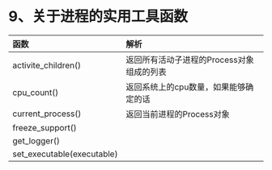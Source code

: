 # 9、关于进程的实用工具函数

| 函数 | 解析 |
| :--- | :--- |
| activite\_children\(\) | 返回所有活动子进程的Process对象组成的列表 |
| cpu\_count\(\) | 返回系统上的cpu数量，如果能够确定的话 |
| current\_process\(\) | 返回当前进程的Process对象 |
| freeze\_support\(\) |  |
| get\_logger\(\) |  |
| set\_executable\(executable\) |  |





